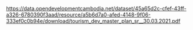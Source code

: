 https://data.opendevelopmentcambodia.net/dataset/45a65d2c-cfef-43ff-a326-6780390f3aad/resource/a5b6d7a0-afed-4148-9f06-333ef0c0b94e/download/tourism_dev_master_plan_sr__30.03.2021.pdf
